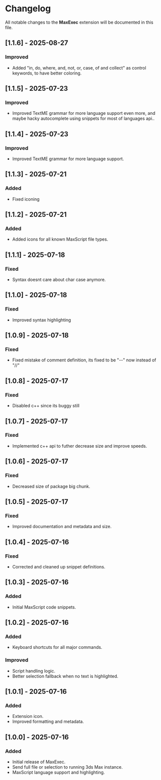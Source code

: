 # Changelog

All notable changes to the **MaxExec** extension will be documented in this file.

## [1.1.6] - 2025-08-27
### Improved
- Added "in, do, where, and, not, or, case, of and collect" as control keywords, to have better coloring.

## [1.1.5] - 2025-07-23
### Improved
- Improved TextME grammar for more language support even more, and maybe hacky autocomplete using snippets for most of languages api..

## [1.1.4] - 2025-07-23
### Improved
- Improved TextME grammar for more language support.

## [1.1.3] - 2025-07-21
### Added
- Fixed iconing

## [1.1.2] - 2025-07-21
### Added
- Added icons for all known MaxScript file types.

## [1.1.1] - 2025-07-18
### Fixed
- Syntax doesnt care about char case anymore.

## [1.1.0] - 2025-07-18
### Fixed
- Improved syntax highlighting

## [1.0.9] - 2025-07-18
### Fixed
- Fixed mistake of comment definition, its fixed to be "--" now instead of "//"

## [1.0.8] - 2025-07-17
### Fixed
- Disabled c++ since its buggy still

## [1.0.7] - 2025-07-17
### Fixed
- Implemented c++ api to futher decrease size and improve speeds.

## [1.0.6] - 2025-07-17
### Fixed
- Decreased size of package big chunk.

## [1.0.5] - 2025-07-17
### Fixed
- Improved documentation and metadata and size.

## [1.0.4] - 2025-07-16
### Fixed
- Corrected and cleaned up snippet definitions.

## [1.0.3] - 2025-07-16
### Added
- Initial MaxScript code snippets.

## [1.0.2] - 2025-07-16
### Added
- Keyboard shortcuts for all major commands.

### Improved
- Script handling logic.
- Better selection fallback when no text is highlighted.

## [1.0.1] - 2025-07-16
### Added
- Extension icon.
- Improved formatting and metadata.

## [1.0.0] - 2025-07-16
### Added
- Initial release of MaxExec.
- Send full file or selection to running 3ds Max instance.
- MaxScript language support and highlighting.
